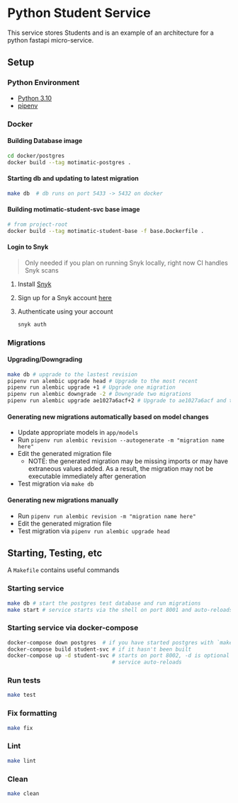 # Python Student Service

This service stores Students and is an example of an architecture for a python fastapi micro-service.

## Setup

### Python Environment

- [Python 3.10](https://www.python.org/downloads/)
- [pipenv](https://pipenv.pypa.io/en/latest/#install-pipenv-today)

### Docker

#### Building Database image

```bash
cd docker/postgres
docker build --tag motimatic-postgres .
```

#### Starting db and updating to latest migration

```bash
make db  # db runs on port 5433 -> 5432 on docker
```

#### Building motimatic-student-svc base image

```bash
# from project-root
docker build --tag motimatic-student-base -f base.Dockerfile .
```

#### Login to Snyk

> Only needed if you plan on running Snyk locally, right now CI handles Snyk scans

1. Install [Snyk](https://snyk.io/docs/cli-installation/)

1. Sign up for a Snyk account [here](https://app.snyk.io/signup)

1. Authenticate using your account
   ```bash
   snyk auth
   ```

### Migrations

#### Upgrading/Downgrading

```bash
make db # upgrade to the lastest revision
pipenv run alembic upgrade head # Upgrade to the most recent
pipenv run alembic upgrade +1 # Upgrade one migration
pipenv run alembic downgrade -2 # Downgrade two migrations
pipenv run alembic upgrade ae1027a6acf+2 # Upgrade to ae1027a6acf and two addition migrations forward
```

#### Generating new migrations automatically based on model changes

- Update appropriate models in `app/models`
- Run `pipenv run alembic revision --autogenerate -m "migration name here"`
- Edit the generated migration file
  - NOTE: the generated migration may be missing imports or may have extraneous values added. As a result, the migration may not be executable immediately after generation
- Test migration via `make db`

#### Generating new migrations manually

- Run `pipenv run alembic revision -m "migration name here"`
- Edit the generated migration file
- Test migration via `pipenv run alembic upgrade head`

## Starting, Testing, etc

A `Makefile` contains useful commands

### Starting service

```bash
make db # start the postgres test database and run migrations
make start # service starts via the shell on port 8001 and auto-reloads
```

### Starting service via docker-compose

```bash
docker-compose down postgres  # if you have started postgres with `make db` there will be issues
docker-compose build student-svc # if it hasn't been built
docker-compose up -d student-svc # starts on port 8002, -d is optional to run in demon mode
                                 # service auto-reloads
```

### Run tests

```bash
make test
```

### Fix formatting

```bash
make fix
```

### Lint

```bash
make lint
```

### Clean

```bash
make clean
```
